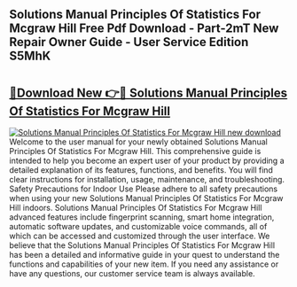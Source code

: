 ## Solutions Manual Principles Of Statistics For Mcgraw Hill Free Pdf Download - Part-2mT New Repair Owner Guide - User Service Edition S5MhK

# <h2><a href="http://bc47429.oget.top/?id=Solutions+Manual+Principles+Of+Statistics+For+Mcgraw+Hill">🔗Download New 👉🔴 Solutions Manual Principles Of Statistics For Mcgraw Hill</a></h2>

[![Solutions Manual Principles Of Statistics For Mcgraw Hill new download](https://i.imgur.com/5g1atiW.png)](http://bc47429.oget.top/?id=Solutions+Manual+Principles+Of+Statistics+For+Mcgraw+Hill)
Welcome to the user manual for your newly obtained Solutions Manual Principles Of Statistics For Mcgraw Hill. This comprehensive guide is intended to help you become an expert user of your product by providing a detailed explanation of its features, functions, and benefits. You will find clear instructions for installation, usage, maintenance, and troubleshooting. Safety Precautions for Indoor Use Please adhere to all safety precautions when using your new Solutions Manual Principles Of Statistics For Mcgraw Hill indoors. Solutions Manual Principles Of Statistics For Mcgraw Hill advanced features include fingerprint scanning, smart home integration, automatic software updates, and customizable voice commands, all of which can be accessed and customized through the user interface. We believe that the Solutions Manual Principles Of Statistics For Mcgraw Hill has been a detailed and informative guide in your quest to understand the functions and capabilities of your new item. If you need any assistance or have any questions, our customer service team is always available.

